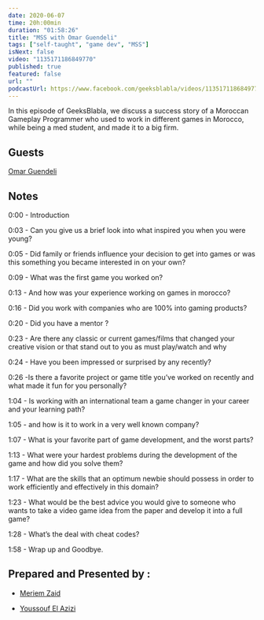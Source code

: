 ```yaml
---
date: 2020-06-07
time: 20h:00min
duration: "01:58:26"
title: "MSS with Omar Guendeli"
tags: ["self-taught", "game dev", "MSS"]
isNext: false
video: "1135171186849770"
published: true
featured: false
url: ""
podcastUrl: https://www.facebook.com/geeksblabla/videos/1135171186849770/
---
```


In this episode of GeeksBlabla, we discuss a success story of a Moroccan Gameplay Programmer who used to work in different games in Morocco, while being a med student, and made it to a big firm.

## Guests

[Omar Guendeli](https://guendeliomar.com)

## Notes

0:00 - Introduction

0:03 - Can you give us a brief look into what inspired you when you were young?

0:05 - Did family or friends influence your decision to get into games or was this something you became interested in on your own?

0:09 - What was the first game you worked on?

0:13 - And how was your experience working on games in morocco?

0:16 - Did you work with companies who are 100% into gaming products?

0:20 - Did you have a mentor ?

0:23 - Are there any classic or current games/films that changed your creative vision or that stand out to you as must play/watch and why

0:24 - Have you been impressed or surprised by any recently?

0:26 -Is there a favorite project or game title you’ve worked on recently and what made it fun for you personally?

1:04 - Is working with an international team a game changer in your career and your learning path?

1:05 - and how is it to work in a very well known company?

1:07 - What is your favorite part of game development, and the worst parts?

1:13 - What were your hardest problems during the development of the game and how did you solve them?

1:17 - What are the skills that an optimum newbie should possess in order to work efficiently and effectively in this domain?

1:23 - What would be the best advice you would give to someone who wants to take a video game idea from the paper and develop it into a full game?

1:28 - What’s the deal with cheat codes?

1:58 - Wrap up and Goodbye.

## Prepared and Presented by :

- [Meriem Zaid](https://www.facebook.com/MeriemZaid)

- [Youssouf El Azizi](https://elazizi.com/)
